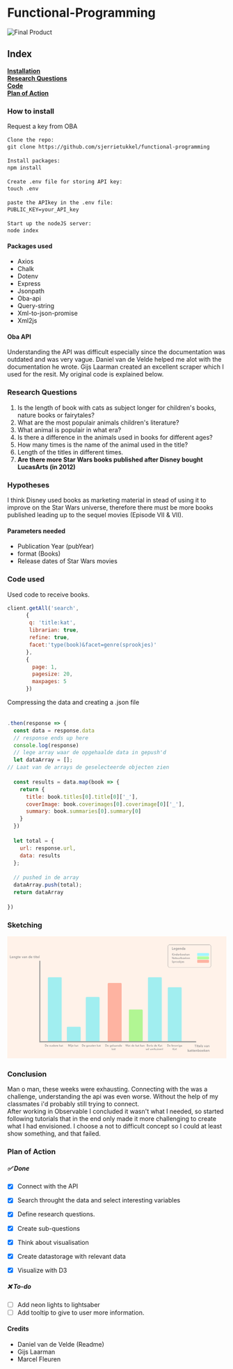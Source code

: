 # Functional-Programming
![Final Product](final_product.png)

## Index

**[Installation](#How-to-install)**<br>
**[Research Questions](#Research-questions)**<br>
**[Code](#code-used)**<br>
**[Plan of Action](#plan-of-action)**<br>


### How to install

Request a key from OBA

```
Clone the repo:
git clone https://github.com/sjerrietukkel/functional-programming

Install packages:
npm install

Create .env file for storing API key:
touch .env

paste the APIkey in the .env file:
PUBLIC_KEY=your_API_key

Start up the nodeJS server:
node index
```

#### Packages used
* Axios
* Chalk
* Dotenv
* Express
* Jsonpath
* Oba-api
* Query-string
* Xml-to-json-promise
* Xml2js

#### Oba API
Understanding the API was difficult especially since the documentation was outdated and was very vague. Daniel van de Velde helped me alot with the documentation he wrote. Gijs Laarman created an excellent scraper which I used for the resit. My original code is explained below. 

### Research Questions

1. Is the length of book with cats as subject longer for children's books, nature books or fairytales?
2. What are the most populair animals children's literature?
3. What animal is populair in what era?
4. Is there a difference in the animals used in books for different ages?
5. How many times is the name of the animal used in the title?
6. Length of the titles in different times.
7. **Are there more Star Wars books published after Disney bought LucasArts (in 2012)**


### Hypotheses
I think Disney used books as marketing material in stead of using it to improve on the Star Wars universe, therefore there must be more books published leading up to the sequel movies (Episode VII & VII). 

#### Parameters needed

* Publication Year (pubYear)
* format (Books)
* Release dates of Star Wars movies

### Code used
Used code to receive books.
```js
client.getAll('search',
      {
       q: 'title:kat',
       librarian: true,
       refine: true,
       facet:'type(book)&facet=genre(sprookjes)'
      },
      {
        page: 1,
        pagesize: 20,
        maxpages: 5
      })
```      
Compressing the data and creating a .json file
```js

.then(response => {
  const data = response.data
  // response ends up here
  console.log(response)
  // lege array waar de opgehaalde data in gepush'd
  let dataArray = [];
// Laat van de arrays de geselecteerde objecten zien 
  
  const results = data.map(book => {
    return {
      title: book.titles[0].title[0]['_'],
      coverImage: book.coverimages[0].coverimage[0]['_'],
      summary: book.summaries[0].summary[0]
    }
  })

  let total = {
    url: response.url, 
    data: results
  };

  // pushed in de array
  dataArray.push(total);
  return dataArray
  
})
```
 
### Sketching
![sketch](sketch_d3.png)

### Conclusion 
Man o man, these weeks were exhausting. Connecting with the was a challenge, understanding the api was even worse. Without the help of my classmates i'd probably still trying to connect. 
<br>
After working in Observable I concluded it wasn't what I needed, so started following tutorials that in the end only made it more challenging to create what I had envisioned. I choose a not to difficult concept so I could at least show something, and that failed.

### Plan of Action

##### ✅ Done

- [x] Connect with the API
- [x] Search throught the data and select interesting variables
- [x] Define research questions.
- [x] Create sub-questions
- [x] Think about visualisation
- [x] Create datastorage with relevant data
- [x] Visualize with D3


##### ❌ To-do 
- [ ] Add neon lights to lightsaber
- [ ] Add tooltip to give to user more information.

#### Credits
* Daniel van de Velde (Readme)
* Gijs Laarman
* Marcel Fleuren